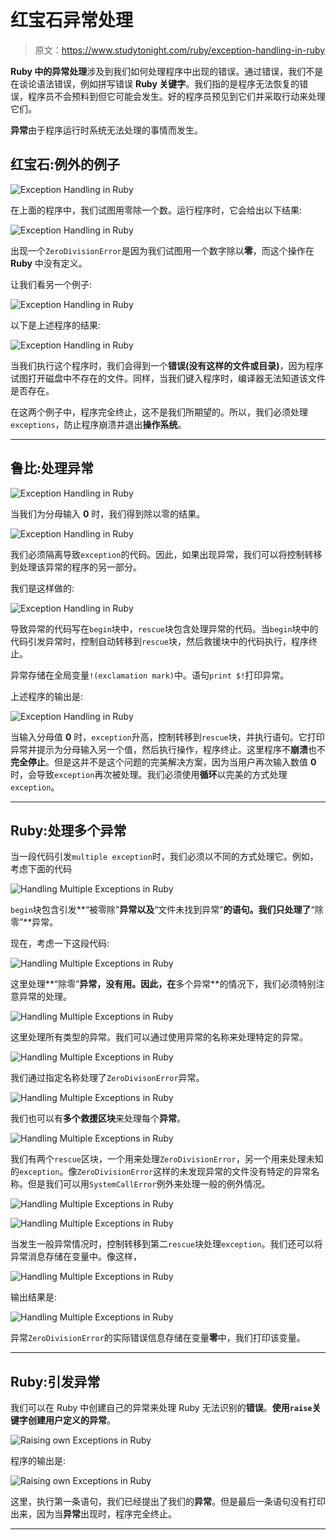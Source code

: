 # 红宝石异常处理

> 原文：<https://www.studytonight.com/ruby/exception-handling-in-ruby>

**Ruby 中的异常处理**涉及到我们如何处理程序中出现的错误。通过错误，我们不是在谈论语法错误，例如拼写错误 **Ruby 关键字**。我们指的是程序无法恢复的错误，程序员不会预料到但它可能会发生。好的程序员预见到它们并采取行动来处理它们。

**异常**由于程序运行时系统无法处理的事情而发生。

## 红宝石:例外的例子

![Exception Handling in Ruby](../Images/4f0461a482c9e61a57b8e69d28738d20.png)

在上面的程序中，我们试图用零除一个数。运行程序时，它会给出以下结果:

![Exception Handling in Ruby](../Images/c01bc497b0d5a920878bbfc9ba3748e7.png)

出现一个`ZeroDivisionError`是因为我们试图用一个数字除以**零**，而这个操作在 **Ruby** 中没有定义。

让我们看另一个例子:

![Exception Handling in Ruby](../Images/2fc4ab76cd6ac32eb17972ed02cdbb0d.png)

以下是上述程序的结果:

![Exception Handling in Ruby](../Images/e773beb8d7d50d98471dc776cd313606.png)

当我们执行这个程序时，我们会得到一个**错误(没有这样的文件或目录)**，因为程序试图打开磁盘中不存在的文件。同样，当我们键入程序时，编译器无法知道该文件是否存在。

在这两个例子中，程序完全终止，这不是我们所期望的。所以，我们必须处理`exceptions`，防止程序崩溃并退出**操作系统**。

* * *

## 鲁比:处理异常

![Exception Handling in Ruby](../Images/b5e846fc870d59d45af6bd86d0bf4490.png)

当我们为分母输入 **0** 时，我们得到除以零的结果。

![Exception Handling in Ruby](../Images/bbe16152d7eb89c5026a6c762d2ddf21.png)

我们必须隔离导致`exception`的代码。因此，如果出现异常，我们可以将控制转移到处理该异常的程序的另一部分。

我们是这样做的:

![Exception Handling in Ruby](../Images/a9fbea9279f45fbcafadec291f15912f.png)

导致异常的代码写在`begin`块中，`rescue`块包含处理异常的代码。当`begin`块中的代码引发异常时，控制自动转移到`rescue`块，然后救援块中的代码执行，程序终止。

异常存储在全局变量`!(exclamation mark)`中。语句`print $!`打印异常。

上述程序的输出是:

![Exception Handling in Ruby](../Images/8fafb9c6e8ba934f5a407e294a3bb858.png)

当输入分母值 **0** 时，`exception`升高，控制转移到`rescue`块，并执行语句。它打印异常并提示为分母输入另一个值，然后执行操作，程序终止。这里程序不**崩溃**也不**完全停止**。但是这并不是这个问题的完美解决方案，因为当用户再次输入数值 **0** 时，会导致`exception`再次被处理。我们必须使用**循环**以完美的方式处理`exception`。

* * *

## Ruby:处理多个异常

当一段代码引发`multiple exception`时，我们必须以不同的方式处理它。例如，考虑下面的代码

![Handling Multiple Exceptions in Ruby](../Images/92f905cb643caf4004b28607f5f196a8.png)

`begin`块包含引发**“被零除”**异常以及**“文件未找到异常”**的语句。我们只处理了**“除零”**异常。

现在，考虑一下这段代码:

![Handling Multiple Exceptions in Ruby](../Images/8568287dedada029933b8f74d1bb521a.png)

这里处理**“除零”**异常，没有用。因此，在**多个异常**的情况下，我们必须特别注意异常的处理。

![Handling Multiple Exceptions in Ruby](../Images/46e04a42788462653d96820597dd78bb.png)

这里处理所有类型的异常。我们可以通过使用异常的名称来处理特定的异常。

![Handling Multiple Exceptions in Ruby](../Images/b6e6dd583a782a57ea492f8168f70c5b.png)

我们通过指定名称处理了`ZeroDivisonError`异常。

![Handling Multiple Exceptions in Ruby](../Images/aef9a722fba69fbdd628c300922e4338.png)

我们也可以有**多个救援区块**来处理每个**异常**。

![Handling Multiple Exceptions in Ruby](../Images/a5c1091833b70367ceab6231fd093838.png)

我们有两个`rescue`区块，一个用来处理`ZeroDivisionError`，另一个用来处理未知的`exception`。像`ZeroDivisionError`这样的未发现异常的文件没有特定的异常名称。但是我们可以用`SystemCallError`例外来处理一般的例外情况。

![Handling Multiple Exceptions in Ruby](../Images/4c6b82c123d26c637a46d2feb56601b9.png)

![Handling Multiple Exceptions in Ruby](../Images/2e0b59f39dc36d6fb41ab4096ff7022e.png)

当发生一般异常情况时，控制转移到第二`rescue`块处理`exception`。我们还可以将异常消息存储在变量中。像这样，

![Handling Multiple Exceptions in Ruby](../Images/6931114585503c2737c08f52663ed3b3.png)

输出结果是:

![Handling Multiple Exceptions in Ruby](../Images/19ce53920640a938bcb350a559b30b31.png)

异常`ZeroDivisionError`的实际错误信息存储在变量**零**中，我们打印该变量。

* * *

## Ruby:引发异常

我们可以在 Ruby 中创建自己的异常来处理 Ruby 无法识别的**错误**。**使用`raise`关键字创建用户定义的异常**。

![Raising own Exceptions in Ruby](../Images/adfd354890bc2a310ed4e749ef2be0aa.png)

程序的输出是:

![Raising own Exceptions in Ruby](../Images/8d07c850e77c1afd05250bd04c46766f.png)

这里，执行第一条语句，我们已经提出了我们的**异常**。但是最后一条语句没有打印出来，因为当**异常**出现时，程序完全终止。

* * *